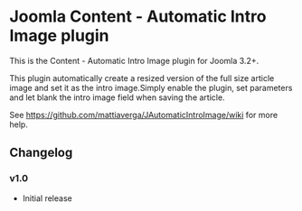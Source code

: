 # Joomla Content - Automatic Intro Image plugin
This is the Content - Automatic Intro Image plugin for Joomla 3.2+.

This plugin automatically create a resized version of the full size article image and set it as the intro image.Simply enable the plugin, set parameters and let blank the intro image field when saving the article.

See https://github.com/mattiaverga/JAutomaticIntroImage/wiki for more help.

## Changelog
### v1.0
* Initial release
